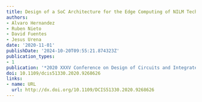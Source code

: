 ```yaml
---
title: Design of a SoC Architecture for the Edge Computing of NILM Techniques
authors:
- Alvaro Hernandez
- Ruben Nieto
- David Fuentes
- Jesus Urena
date: '2020-11-01'
publishDate: '2024-10-20T09:55:21.874323Z'
publication_types:
- 1
publication: '*2020 XXXV Conference on Design of Circuits and Integrated Systems (DCIS)*'
doi: 10.1109/dcis51330.2020.9268626
links:
- name: URL
  url: http://dx.doi.org/10.1109/DCIS51330.2020.9268626
---
```

